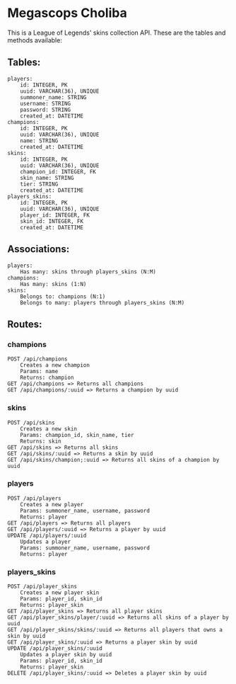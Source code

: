 # Megascops Choliba

This is a League of Legends' skins collection API. These are the tables and methods available:

## Tables:
    players:
        id: INTEGER, PK
        uuid: VARCHAR(36), UNIQUE
        summoner_name: STRING
        username: STRING
        password: STRING
        created_at: DATETIME
    champions:
        id: INTEGER, PK
        uuid: VARCHAR(36), UNIQUE
        name: STRING
        created_at: DATETIME
    skins:
        id: INTEGER, PK
        uuid: VARCHAR(36), UNIQUE
        champion_id: INTEGER, FK
        skin_name: STRING
        tier: STRING
        created_at: DATETIME
    players_skins:
        id: INTEGER, PK
        uuid: VARCHAR(36), UNIQUE
        player_id: INTEGER, FK
        skin_id: INTEGER, FK
        created_at: DATETIME

## Associations:
    players:
        Has many: skins through players_skins (N:M)
    champions:
        Has many: skins (1:N)
    skins:
        Belongs to: champions (N:1)
        Belongs to many: players through players_skins (N:M)

## Routes:
### champions
    POST /api/champions
        Creates a new champion
        Params: name
        Returns: champion
    GET /api/champions => Returns all champions
    GET /api/champions/:uuid => Returns a champion by uuid

### skins
    POST /api/skins
        Creates a new skin
        Params: champion_id, skin_name, tier
        Returns: skin
    GET /api/skins => Returns all skins
    GET /api/skins/:uuid => Returns a skin by uuid
    GET /api/skins/champion;:uuid => Returns all skins of a champion by uuid

### players
    POST /api/players
        Creates a new player
        Params: summoner_name, username, password
        Returns: player
    GET /api/players => Returns all players
    GET /api/players/:uuid => Returns a player by uuid
    UPDATE /api/players/:uuid
        Updates a player
        Params: summoner_name, username, password
        Returns: player

### players_skins
    POST /api/player_skins
        Creates a new player skin
        Params: player_id, skin_id
        Returns: player_skin
    GET /api/player_skins => Returns all player skins
    GET /api/player_skins/player/:uuid => Returns all skins of a player by uuid
    GET /api/player_skins/skins/:uuid => Returns all players that owns a skin by uuid
    GET /api/player_skins/:uuid => Returns a player skin by uuid
    UPDATE /api/player_skins/:uuid
        Updates a player skin by uuid
        Params: player_id, skin_id
        Returns: player_skin
    DELETE /api/player_skins/:uuid => Deletes a player skin by uuid
    